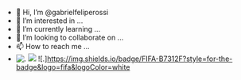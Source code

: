 - 👋 Hi, I’m @gabrielfeliperossi
- 👀 I’m interested in ...
- 🌱 I’m currently learning ...
- 💞️ I’m looking to collaborate on ...
- 📫 How to reach me ...
- ![.](https://img.shields.io/badge/Databricks-FF3621?style=for-the-badge&logo=Databricks&logoColor=white)
![](https://static.wikia.nocookie.net/vsbattles/images/e/e5/Dai42bg-cce2a051-b2dc-4cc3-a318-65cf78e88651.png/revision/latest/scale-to-width-down/340?cb=20210322132234)
![.]https://img.shields.io/badge/FIFA-B7312F?style=for-the-badge&logo=fifa&logoColor=white

